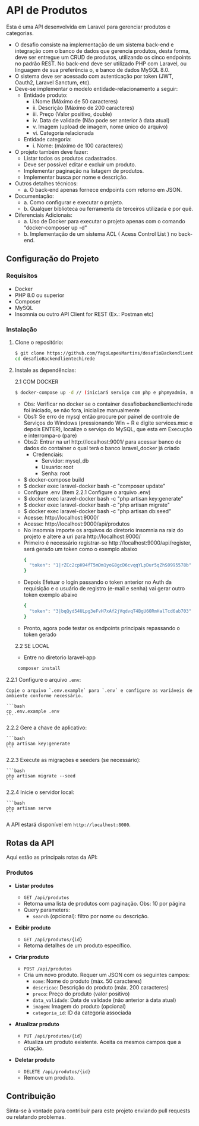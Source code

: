 # API de Produtos

Esta é uma API desenvolvida em Laravel para gerenciar produtos e categorias.
- O desafio consiste na implementação de um sistema back-end e integração 
com o banco de dados que gerencia produtos, desta forma, deve ser entregue 
um CRUD de produtos, utilizando os cinco endpoints no padrão REST. No 
back-end deve ser utilizado PHP com Laravel, ou linguagem de sua 
preferência o, e banco de dados MySQL 8.0. 
- O sistema deve ser acessado com autenticação por token (JWT, Oauth2, Laravel Sanctum, etc).
- Deve-se implementar o modelo entidade-relacionamento a seguir: 
  - Entidade produto: 
    - i.Nome (Máximo de 50 caracteres) 
    - ii. Descrição (Máximo de 200 caracteres) 
    - iii. Preço (Valor positivo, double) 
    - iv. Data de validade (Não pode ser anterior à data atual) 
    - v. Imagem (upload de imagem, nome único do arquivo) 
    - vi. Categoria relacionada 
  - Entidade categoria: 
    - i. Nome: (máximo de 100 caracteres) 
- O projeto também deve fazer: 
   -  Listar todos os produtos cadastrados. 
   -  Deve ser possível editar e excluir um produto. 
   - Implementar paginação na listagem de produtos. 
   - Implementar busca por nome e descrição.
- Outros detalhes técnicos: 
   - a. O back-end apenas fornece endpoints com retorno em JSON.
- Documentação: 
   - a. Como configurar e executar o projeto. 
   - b. Qualquer biblioteca ou ferramenta de terceiros utilizada e por quê. 
- Diferenciais Adicionais: 
   - a. Uso de Docker para executar o projeto apenas com o comando “docker-composer up -d” 
   - b. Implementação de um sistema ACL ( Acess Control List ) no back- end. 

## Configuração do Projeto

### Requisitos

- Docker
- PHP 8.0 ou superior
- Composer
- MySQL
- Insomnia ou outro API Client for REST (Ex.: Postman etc)

### Instalação

1. Clone o repositório:

    ```bash
    $ git clone https://github.com/YagoLopesMartins/desafioBackendlientechirede.git
    cd desafioBackendlientechirede
    ```

2. Instale as dependências:
   
   2.1 COM DOCKER
   ```bash
   $ docker-compose up -d // (iniciará serviço com php e phpmyadmin, mysql e laravel
     ```
     - Obs: Verificar no docker se o container desafiobackendlientechirede foi iniciado, se não fora, inicialize manualmente
     - Obs1: Se erro de mysql então procure por painel de controle de Serviços do Windows (pressionando Win + R
       e digite services.msc e depois ENTER), localize o serviço do MySQL, que esta em Execução e interrompa-o (pare)
     - Obs2: Entrar na url http://localhost:9001/ para acessar banco de dados do container o qual terá o banco laravel_docker já criado
       - Credenciais:
         - Servidor: mysql_db
         - Usuario: root
         - Senha: root
   - $ docker-compose build
   - $ docker exec laravel-docker bash -c "composer update"
   - Configure .env (Item 2.2.1 Configure o arquivo .env)
   - $ docker exec laravel-docker bash -c "php artisan key:generate"
   - $ docker exec laravel-docker bash -c "php artisan migrate"
   - $ docker exec laravel-docker bash -c "php artisan db:seed"
   - Acesse: http://localhost:9000/
   - Acesse: http://localhost:9000/api/produtos
   - No insomnia importe os arquivos do diretorio insomnia na raiz do projeto e altere a uri para http://localhost:9000/
   - Primeiro é necessário registrar-se http://localhost:9000/api/register, será gerado um token como o exemplo abaixo
     ```bash
     {
	   "token": "1|rZCc2cpH94fT5mDm1yoG8gcD6cvqqYLpDur5qZhS0995578b"
     }
       ```
   - Depois Efetuar o login passando o token anterior no Auth da requisição e o usuário de registro (e-mail e senha) vai gerar outro token exemplo abaixo
     ```bash
     {
	   "token": "3|bqQyd54ULpg3eFvH7xAf2jVqdvqT4BgU6ORmHalTcd6ab703"
     }
       ```
   - Pronto, agora pode testar os endpoints principais repassando o token gerado

   2.2 SE LOCAL
   - Entre no diretorio laravel-app
   
   ```bash
    composer install
    ```
   
  2.2.1 Configure o arquivo `.env`:

    Copie o arquivo `.env.example` para `.env` e configure as variáveis de ambiente conforme necessário.

    ```bash
    cp .env.example .env
    ```

   2.2.2 Gere a chave de aplicativo:

    ```bash
    php artisan key:generate
    ```

   2.2.3 Execute as migrações e seeders (se necessário):

    ```bash
    php artisan migrate --seed
    ```

   2.2.4 Inicie o servidor local:

    ```bash
    php artisan serve
    ```

A API estará disponível em `http://localhost:8000`.

## Rotas da API

Aqui estão as principais rotas da API:

### Produtos

- **Listar produtos**
  - `GET /api/produtos`
  - Retorna uma lista de produtos com paginação. Obs: 10 por página
  - Query parameters:
    - `search` (opcional): filtro por nome ou descrição.

- **Exibir produto**
  - `GET /api/produtos/{id}`
  - Retorna detalhes de um produto específico.

- **Criar produto**
  - `POST /api/produtos`
  - Cria um novo produto. Requer um JSON com os seguintes campos:
    - `nome`: Nome do produto (máx. 50 caracteres)
    - `descricao`: Descrição do produto (máx. 200 caracteres)
    - `preco`: Preço do produto (valor positivo)
    - `data_validade`: Data de validade (não anterior à data atual)
    - `imagem`: Imagem do produto (opcional)
    - `categoria_id`: ID da categoria associada

- **Atualizar produto**
  - `PUT /api/produtos/{id}`
  - Atualiza um produto existente. Aceita os mesmos campos que a criação.

- **Deletar produto**
  - `DELETE /api/produtos/{id}`
  - Remove um produto.

## Contribuição

Sinta-se à vontade para contribuir para este projeto enviando pull requests ou relatando problemas.

